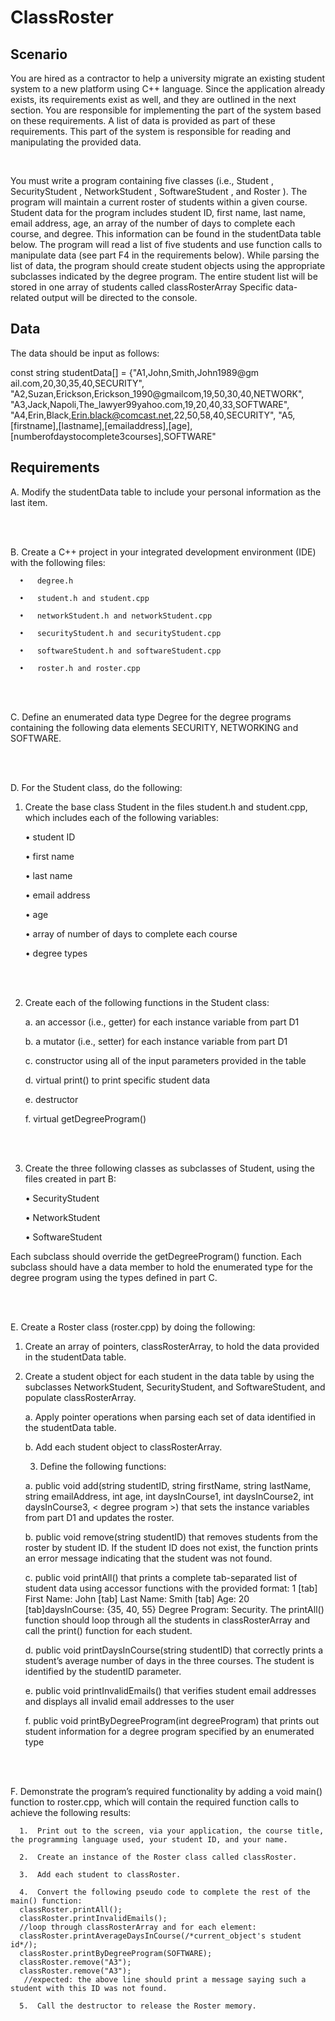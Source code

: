 # ClassRoster

## Scenario 

You are hired as a contractor to help a university migrate an existing student system to a new platform using C++ language. Since the application already exists, its requirements exist as well, and they are outlined in the next section. You are responsible for implementing the part of the system based on these requirements. A list of data is provided as part of these requirements. This part of the system is responsible for reading and manipulating the provided data.

<br />

You must write a program containing five classes (i.e.,  Student , SecurityStudent , NetworkStudent , SoftwareStudent , and  Roster ). The program will maintain a current roster of students within a given course. Student data for the program includes student ID, first name, last name, email address, age, an array of the number of days to complete each course, and degree. This information can be found in the studentData table below. The program will read a list of five students and use function calls to manipulate data (see part F4 in the requirements below). While parsing the list of data, the program should create student objects using the appropriate subclasses indicated by the degree program. The entire student list will be stored in one array of students called  classRosterArray Specific data-related output will be directed to the console. 

## Data 

The data should be input as follows:

const string studentData[] =
 {"A1,John,Smith,John1989@gm ail.com,20,30,35,40,SECURITY",
 "A2,Suzan,Erickson,Erickson_1990@gmailcom,19,50,30,40,NETWORK",
 "A3,Jack,Napoli,The_lawyer99yahoo.com,19,20,40,33,SOFTWARE",
 "A4,Erin,Black,Erin.black@comcast.net,22,50,58,40,SECURITY",
 "A5,[firstname],[lastname],[emailaddress],[age],
 [numberofdaystocomplete3courses],SOFTWARE"

## Requirements 

A.  Modify the studentData table to include your personal information as the last item.

<br />
<br />

B.  Create a C++ project in your integrated development environment (IDE) with the following files:

      •   degree.h

      •   student.h and student.cpp

      •   networkStudent.h and networkStudent.cpp

      •   securityStudent.h and securityStudent.cpp

      •   softwareStudent.h and softwareStudent.cpp

      •   roster.h and roster.cpp
 
<br />
<br />
 

C.  Define an enumerated data type Degree for the degree programs containing the following data elements SECURITY, NETWORKING and SOFTWARE.
 
<br />
<br />
 

D.  For the Student class, do the following:

  1.  Create the base class Student in the files student.h and student.cpp, which includes each  of the following variables:

      •   student ID

      •   first name

      •   last name

      •   email address

      •   age

      •   array of number of days to complete each course

      •   degree types
 
<br />
<br />

  2.  Create each of the following functions in the Student class:

      a.  an accessor (i.e., getter) for each  instance variable from part D1

      b.  a mutator (i.e., setter) for each instance variable from part D1 

      c.  constructor using all  of the input parameters provided in the table

      d.  virtual print() to print specific student data 

      e.  destructor

      f.  virtual getDegreeProgram()
      
<br />
<br />
 

  3.  Create the three following classes as subclasses of Student, using the files created in part B:

      •   SecurityStudent

      •   NetworkStudent

      •   SoftwareStudent

Each subclass should override the getDegreeProgram() function. Each subclass should have a data member to hold the enumerated type for the degree program using the types defined in part C.
 

<br />
<br />

E.  Create a Roster class (roster.cpp) by doing the following:

  1.  Create an array of pointers, classRosterArray, to hold the data provided in the studentData table.

  2.  Create a student object for each  student in the data table by using the subclasses NetworkStudent, SecurityStudent, and SoftwareStudent, and populate classRosterArray.

        a.  Apply pointer operations when parsing each  set of data identified in the studentData table.

        b.  Add each student object to classRosterArray.

        3.  Define the following functions:

        a.  public void add(string studentID, string firstName, string lastName, string emailAddress, int age, int daysInCourse1, int daysInCourse2, int daysInCourse3, < degree program >) that sets the instance variables from part D1 and updates the roster.

        b.  public void remove(string studentID) that removes students from the roster by student ID. If the student ID does not exist, the function prints an error message indicating that the student was not found.


        c.  public void printAll() that prints a complete tab-separated list of student data using accessor functions with the provided format: 1 [tab] First Name: John [tab] Last Name: Smith [tab] Age: 20 [tab]daysInCourse: {35, 40, 55} Degree Program: Security. The printAll() function should loop through all  the students in classRosterArray and call the print() function for each student.

        d.  public void printDaysInCourse(string studentID) that correctly prints a student’s average number of days in the three courses. The student is identified by the studentID parameter.

        e.  public void printInvalidEmails() that verifies student email addresses and displays all invalid email addresses to the user

        f.  public void printByDegreeProgram(int degreeProgram) that prints out student information for a degree program specified by an enumerated type
 
<br />
<br />

F.  Demonstrate the program’s required functionality by adding a void main() function to roster.cpp, which will contain the required function calls to achieve the following results:

      1.  Print out to the screen, via your application, the course title, the programming language used, your student ID, and your name.

      2.  Create an instance of the Roster class called classRoster.

      3.  Add each student to classRoster.

      4.  Convert the following pseudo code to complete the rest of the main() function:
      classRoster.printAll();
      classRoster.printInvalidEmails();
      //loop through classRosterArray and for each element:
      classRoster.printAverageDaysInCourse(/*current_object's student id*/);
      classRoster.printByDegreeProgram(SOFTWARE);
      classRoster.remove("A3");
      classRoster.remove("A3");
       //expected: the above line should print a message saying such a student with this ID was not found.

      5.  Call the destructor to release the Roster memory.
